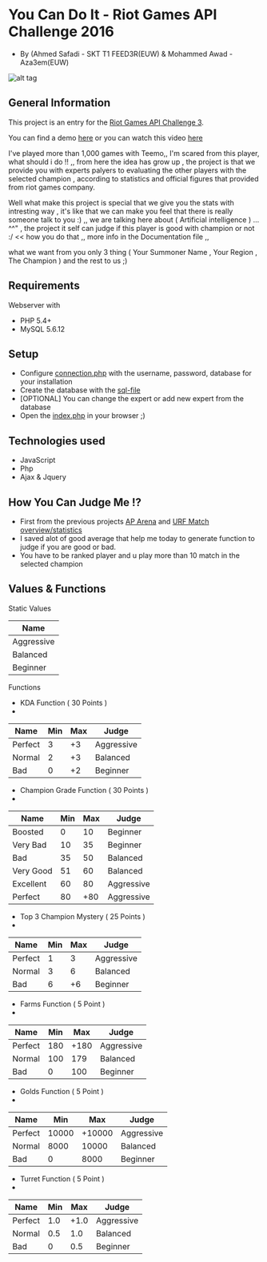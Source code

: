# You Can Do It - Riot Games API Challenge 2016

- By (Ahmed Safadi - SKT T1 FEED3R(EUW) & Mohammed Awad - Aza3em(EUW)

![alt tag](http://i.imgur.com/EvQDphB.png)


## General Information

This project is an entry for the [Riot Games API Challenge 3](https://developer.riotgames.com/discussion/announcements/show/eoq3tZd1).

You can find a demo [here](http://wadymasr.com/YouCanDoIt/)
or you can watch this video [here](https://www.youtube.com/watch?v=--K_mVtt0zg)

I've played more than 1,000 games with Teemo,, I'm scared from this player, what should i do !! ,,  from here the idea has grow up , the project is that we provide you with experts palyers to evaluating the other players with the selected champion , according to statistics and official figures that provided from riot games company.

Well what make this project is special that we give you the stats with intresting  way , it's like that we can make you feel that there is really someone talk to you :) ,, we are talking here about ( Artificial intelligence ) ... ^^" , the project it self can judge if this player is good with champion or not :/ << how you do that ,, more info in the Documentation file ,,

what we want from you only 3 thing ( Your Summoner Name , Your Region , The Champion ) and the rest to us ;)

## Requirements
Webserver with
- PHP 5.4+
- MySQL 5.6.12

## Setup
- Configure [connection.php](connection.php) with the username, password, database for your installation
- Create the database with the [sql-file](sql/Riot3.sql)
- [OPTIONAL] You can change the expert or add new expert from the database
- Open the [index.php](index.php) in your browser ;)

## Technologies used
- JavaScript
- Php
- Ajax & Jquery

## How You Can Judge Me !?
- First from the previous projects [AP Arena](https://github.com/TiFu/RiotGamesAPIChallenge2) and [URF Match overview/statistics ](https://github.com/SkilledGod/URFMatchOverview)
- I saved alot of good average that help me today to generate function to judge if you are good or bad.
- You have to be ranked player and u play more than 10 match in the selected champion
## Values & Functions

Static Values

| Name  |
|---|
| Aggressive  |
| Balanced  |
| Beginner  |

Functions

- KDA Function ( 30 Points )
- 
| Name  | Min  | Max  | Judge |
| --- | --- | --- | --- |
| Perfect | 3 | +3 | Aggressive |
| Normal | 2 | +3 | Balanced |
| Bad | 0 | +2 | Beginner |

- Champion Grade Function ( 30 Points )
- 
| Name  | Min  | Max  | Judge |
| --- | --- | --- | --- |
| Boosted | 0 | 10 | Beginner |
| Very Bad | 10 | 35 | Beginner |
| Bad | 35 | 50 | Balanced |
| Very Good | 51 | 60 | Balanced |
| Excellent | 60 | 80 | Aggressive |
| Perfect | 80 | +80 | Aggressive |

- Top 3 Champion Mystery ( 25 Points )
- 
| Name  | Min  | Max  | Judge |
| --- | --- | --- | --- |
| Perfect | 1 | 3 | Aggressive |
| Normal | 3 | 6 | Balanced |
| Bad | 6 | +6 | Beginner |

- Farms Function ( 5 Point )
- 
| Name  | Min  | Max  | Judge |
| --- | --- | --- | --- |
| Perfect | 180 | +180 | Aggressive |
| Normal | 100 | 179 | Balanced |
| Bad | 0 | 100 | Beginner |


- Golds Function ( 5 Point )
- 
| Name  | Min  | Max  | Judge |
| --- | --- | --- | --- |
| Perfect | 10000 | +10000 | Aggressive |
| Normal | 8000 | 10000 | Balanced |
| Bad | 0 | 8000 | Beginner |

- Turret Function ( 5 Point )
- 
| Name  | Min  | Max  | Judge |
| --- | --- | --- | --- |
| Perfect | 1.0 | +1.0 | Aggressive |
| Normal | 0.5 | 1.0 | Balanced |
| Bad | 0 | 0.5 | Beginner |


